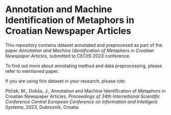 # Annotation and Machine Identification of Metaphors in Croatian Newspaper Articles

This repository contains dataset annotated and preprocesed as part of the paper *Annotation and Machine Identification of Metaphors in Croatian Newspaper Articles*, submitted to CECIIS 2023 conference.

To find out more about annotating method and data preprocessing, please refer to mentioned paper.

If you are using this dataset in your research, please cite:

Ptiček, M., Dobša, J., Annotation and Machine Identification of Metaphors in Croatian Newspaper Articles, *Proceedings of 34th International Scientific Conference Central European Conference on Information and Intelligent Systems*, 2023, Dubrovnik, Croatia

